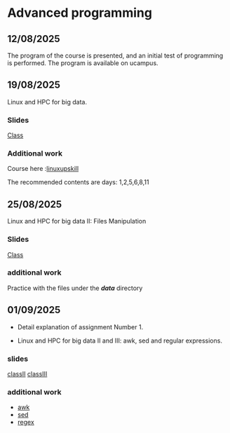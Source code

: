 # Advanced programming

## 12/08/2025

The program of the course is presented, and an initial test of programming is performed.
The program is available on ucampus.

## 19/08/2025

Linux and HPC for big data.

### Slides

[Class](https://github.com/adigenova/DCBI1302/blob/main/class/AP_W1C2.pdf)

### Additional work
Course here :[linuxupskill](https://linuxupskillchallenge.org/)

The recommended contents are days: 1,2,5,6,8,11

## 25/08/2025

Linux and HPC for big data II:  Files Manipulation

### Slides

[Class](https://github.com/adigenova/DCBI1302/blob/main/class/AP_W2C1.pdf)

### additional work
Practice with the files under the ***data*** directory


## 01/09/2025

- Detail explanation of assignment Number 1.

- Linux and HPC for big data II and III:  awk, sed and regular expressions.

### slides

[classII](https://github.com/adigenova/DCBI1302/blob/main/class/AP_W2C2.pdf)
[classIII](https://github.com/adigenova/DCBI1302/blob/main/class/AP_W3C1.pdf)

### additional work

- [awk](https://learnbyexample.github.io/learn_gnuawk/)
- [sed](https://learnbyexample.github.io/learn_gnused/cover.html)
- [regex](https://regexr.com/)

